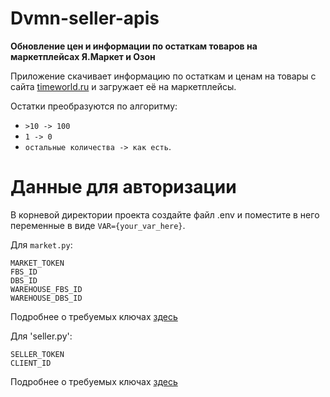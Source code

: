 # Dvmn-seller-apis
**Обновление цен и информации по остаткам товаров на маркетплейсах Я.Маркет и Озон**

Приложение скачивает информацию по остаткам и ценам на товары с сайта [timeworld.ru](https://timeworld.ru/upload/files/ostatki.zip) и загружает её на маркетплейсы. 

Остатки преобразуются по алгоритму: 
* `>10 -> 100`
* `1 -> 0`
* `остальные количества -> как есть`.

# Данные для авторизации

В корневой директории проекта создайте файл .env и поместите в него переменные в виде `VAR={your_var_here}`.

Для `market.py`:
```
MARKET_TOKEN
FBS_ID
DBS_ID
WAREHOUSE_FBS_ID
WAREHOUSE_DBS_ID
```
Подробнее о требуемых ключах [здесь](https://yandex.ru/dev/market/partner-api/doc/ru/)

Для 'seller.py':
```
SELLER_TOKEN
CLIENT_ID
```
Подробнее о требуемых ключах [здесь](https://docs.ozon.ru/global/api/intro/?country=CN)

